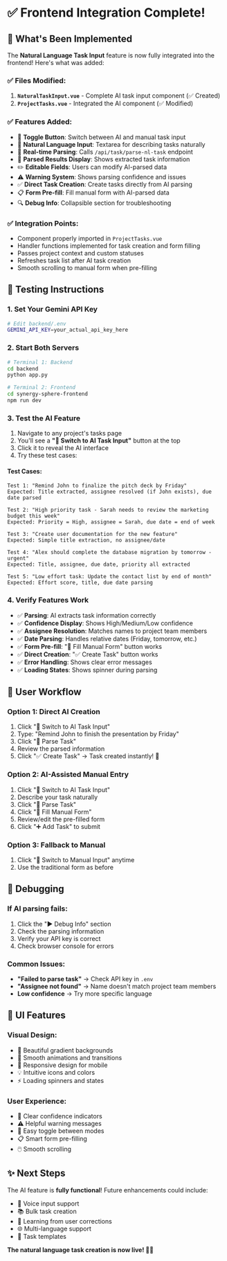 # ✅ Frontend Integration Complete!

## 🎉 What's Been Implemented

The **Natural Language Task Input** feature is now fully integrated into the frontend! Here's what was added:

### ✅ Files Modified:
1. **`NaturalTaskInput.vue`** - Complete AI task input component (✅ Created)
2. **`ProjectTasks.vue`** - Integrated the AI component (✅ Modified)

### ✅ Features Added:
- 🧠 **Toggle Button**: Switch between AI and manual task input
- 📝 **Natural Language Input**: Textarea for describing tasks naturally
- 🔄 **Real-time Parsing**: Calls `/api/task/parse-nl-task` endpoint
- 🎯 **Parsed Results Display**: Shows extracted task information
- ✏️ **Editable Fields**: Users can modify AI-parsed data
- ⚠️ **Warning System**: Shows parsing confidence and issues
- ✅ **Direct Task Creation**: Create tasks directly from AI parsing
- 📋 **Form Pre-fill**: Fill manual form with AI-parsed data
- 🔍 **Debug Info**: Collapsible section for troubleshooting

### ✅ Integration Points:
- Component properly imported in `ProjectTasks.vue`
- Handler functions implemented for task creation and form filling
- Passes project context and custom statuses
- Refreshes task list after AI task creation
- Smooth scrolling to manual form when pre-filling

## 🚀 Testing Instructions

### 1. **Set Your Gemini API Key**
```bash
# Edit backend/.env
GEMINI_API_KEY=your_actual_api_key_here
```

### 2. **Start Both Servers**
```bash
# Terminal 1: Backend
cd backend
python app.py

# Terminal 2: Frontend
cd synergy-sphere-frontend
npm run dev
```

### 3. **Test the AI Feature**
1. Navigate to any project's tasks page
2. You'll see a **"🧠 Switch to AI Task Input"** button at the top
3. Click it to reveal the AI interface
4. Try these test cases:

#### **Test Cases:**
```
Test 1: "Remind John to finalize the pitch deck by Friday"
Expected: Title extracted, assignee resolved (if John exists), due date parsed

Test 2: "High priority task - Sarah needs to review the marketing budget this week"
Expected: Priority = High, assignee = Sarah, due date = end of week

Test 3: "Create user documentation for the new feature"
Expected: Simple title extraction, no assignee/date

Test 4: "Alex should complete the database migration by tomorrow - urgent"
Expected: Title, assignee, due date, priority all extracted

Test 5: "Low effort task: Update the contact list by end of month"
Expected: Effort score, title, due date parsing
```

### 4. **Verify Features Work**
- ✅ **Parsing**: AI extracts task information correctly
- ✅ **Confidence Display**: Shows High/Medium/Low confidence
- ✅ **Assignee Resolution**: Matches names to project team members
- ✅ **Date Parsing**: Handles relative dates (Friday, tomorrow, etc.)
- ✅ **Form Pre-fill**: "📝 Fill Manual Form" button works
- ✅ **Direct Creation**: "✅ Create Task" button works
- ✅ **Error Handling**: Shows clear error messages
- ✅ **Loading States**: Shows spinner during parsing

## 🎯 User Workflow

### **Option 1: Direct AI Creation**
1. Click "🧠 Switch to AI Task Input"
2. Type: "Remind John to finish the presentation by Friday"
3. Click "🧠 Parse Task"
4. Review the parsed information
5. Click "✅ Create Task" → Task created instantly! 🎉

### **Option 2: AI-Assisted Manual Entry**
1. Click "🧠 Switch to AI Task Input"
2. Describe your task naturally
3. Click "🧠 Parse Task"
4. Click "📝 Fill Manual Form"
5. Review/edit the pre-filled form
6. Click "➕ Add Task" to submit

### **Option 3: Fallback to Manual**
1. Click "📝 Switch to Manual Input" anytime
2. Use the traditional form as before

## 🧪 Debugging

### **If AI parsing fails:**
1. Click the "▶️ Debug Info" section
2. Check the parsing information
3. Verify your API key is correct
4. Check browser console for errors

### **Common Issues:**
- **"Failed to parse task"** → Check API key in `.env`
- **"Assignee not found"** → Name doesn't match project team members
- **Low confidence** → Try more specific language

## 🎨 UI Features

### **Visual Design:**
- 🎨 Beautiful gradient backgrounds
- 🔄 Smooth animations and transitions
- 📱 Responsive design for mobile
- 💡 Intuitive icons and colors
- ⚡ Loading spinners and states

### **User Experience:**
- 🎯 Clear confidence indicators
- ⚠️ Helpful warning messages
- 🔄 Easy toggle between modes
- 📋 Smart form pre-filling
- 🖱️ Smooth scrolling

## ✨ Next Steps

The AI feature is **fully functional**! Future enhancements could include:
- 🎤 Voice input support
- 📚 Bulk task creation
- 🧠 Learning from user corrections
- 🌐 Multi-language support
- 🔄 Task templates

**The natural language task creation is now live! 🚀🧠** 